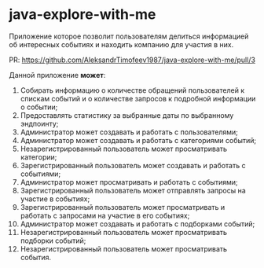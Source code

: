 # java-explore-with-me
Приложение которое позволит пользователям делиться информацией об интересных событиях и находить компанию для участия в них.

PR: https://github.com/AleksandrTimofeev1987/java-explore-with-me/pull/3

Данной приложение **может**:
1. Собирать информацию о количестве обращений пользователей к спискам событий и о количестве запросов к подробной информации о событии;
2. Предоставлять статистику за выбранные даты по выбранному эндпоинту;
3. Администратор может создавать и работать с пользователями;
4. Администратор может создавать и работать с категориями событий;
5. Незарегистрированный пользователь может просматривать категории;
6. Зарегистрированный пользователь может создавать и работать с событиями;
7. Администратор может просматривать и работать с событиями;
8. Зарегистрированный пользователь может отправлять запросы на участие в событиях;
9. Зарегистрированный пользователь может просматривать и работать с запросами на участие в его событиях;
10. Администратор может создавать и работать с подборками событий;
11. Незарегистрированный пользователь может просматривать подборки событий;
12. Незарегистрированный пользователь может просматривать события.

